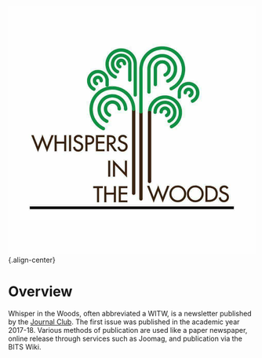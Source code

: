 <!-- TITLE: Whispers In The Woods -->
<!-- SUBTITLE: Whispers in the Woods is a bi-semesterly newsletter published by Journal Club. -->

![Whispers In The Woods Logo](/uploads/whispers-in-the-woods-logo.jpg "Whispers In The Woods Logo"){.align-center}
# Overview
Whisper in the Woods, often abbreviated a WITW, is a newsletter published by the [Journal Club](/orgs/journal-club). The first issue was published in the academic year 2017-18. Various methods of publication are used like a paper newspaper, online release through services such as Joomag, and publication via the BITS Wiki.  